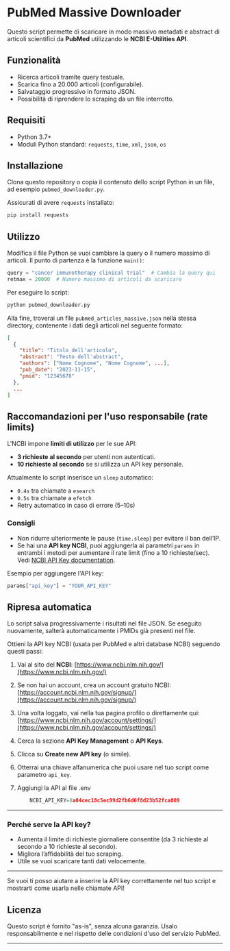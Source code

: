# PubMed Massive Downloader

Questo script permette di scaricare in modo massivo metadati e abstract di articoli scientifici da **PubMed** utilizzando le **NCBI E-Utilities API**.

## Funzionalità

- Ricerca articoli tramite query testuale.
- Scarica fino a 20.000 articoli (configurabile).
- Salvataggio progressivo in formato JSON.
- Possibilità di riprendere lo scraping da un file interrotto.

## Requisiti

- Python 3.7+
- Moduli Python standard: `requests`, `time`, `xml`, `json`, `os`

## Installazione

Clona questo repository o copia il contenuto dello script Python in un file, ad esempio `pubmed_downloader.py`.

Assicurati di avere `requests` installato:

```bash
pip install requests
````

## Utilizzo

Modifica il file Python se vuoi cambiare la query o il numero massimo di articoli. Il punto di partenza è la funzione `main()`:

```python
query = "cancer immunotherapy clinical trial"  # Cambia la query qui
retmax = 20000  # Numero massimo di articoli da scaricare
```

Per eseguire lo script:

```bash
python pubmed_downloader.py
```

Alla fine, troverai un file `pubmed_articles_massive.json` nella stessa directory, contenente i dati degli articoli nel seguente formato:

```json
[
  {
    "title": "Titolo dell'articolo",
    "abstract": "Testo dell'abstract",
    "authors": ["Nome Cognome", "Nome Cognome", ...],
    "pub_date": "2023-11-15",
    "pmid": "12345678"
  },
  ...
]
```

## Raccomandazioni per l'uso responsabile (rate limits)

L'NCBI impone **limiti di utilizzo** per le sue API:

* **3 richieste al secondo** per utenti non autenticati.
* **10 richieste al secondo** se si utilizza un API key personale.

Attualmente lo script inserisce un `sleep` automatico:

* `0.4s` tra chiamate a `esearch`
* `0.5s` tra chiamate a `efetch`
* Retry automatico in caso di errore (5–10s)

### Consigli

* Non ridurre ulteriormente le pause (`time.sleep`) per evitare il ban dell’IP.
* Se hai una **API key NCBI**, puoi aggiungerla ai parametri `params` in entrambi i metodi per aumentare il rate limit (fino a 10 richieste/sec). Vedi [NCBI API Key documentation](https://www.ncbi.nlm.nih.gov/account/settings/).

Esempio per aggiungere l'API key:

```python
params["api_key"] = "YOUR_API_KEY"
```

## Ripresa automatica

Lo script salva progressivamente i risultati nel file JSON. Se eseguito nuovamente, salterà automaticamente i PMIDs già presenti nel file.

Ottieni la API key NCBI (usata per PubMed e altri database NCBI) seguendo questi passi:

1. Vai al sito del **NCBI**:
   [https://www.ncbi.nlm.nih.gov/](https://www.ncbi.nlm.nih.gov/)

2. Se non hai un account, crea un account gratuito NCBI:
   [https://account.ncbi.nlm.nih.gov/signup/](https://account.ncbi.nlm.nih.gov/signup/)

3. Una volta loggato, vai nella tua pagina profilo o direttamente qui:
   [https://www.ncbi.nlm.nih.gov/account/settings/](https://www.ncbi.nlm.nih.gov/account/settings/)

4. Cerca la sezione **API Key Management** o **API Keys**.

5. Clicca su **Create new API key** (o simile).

6. Otterrai una chiave alfanumerica che puoi usare nel tuo script come parametro `api_key`.

7. Aggiungi la API al file .env
    ```python
        NCBI_API_KEY=8a04cec18c5ec99d2fb6d6f8d23b52fca809
    ```
---

### Perché serve la API key?

* Aumenta il limite di richieste giornaliere consentite (da 3 richieste al secondo a 10 richieste al secondo).
* Migliora l’affidabilità del tuo scraping.
* Utile se vuoi scaricare tanti dati velocemente.

---

Se vuoi ti posso aiutare a inserire la API key correttamente nel tuo script e mostrarti come usarla nelle chiamate API!


## Licenza

Questo script è fornito "as-is", senza alcuna garanzia. Usalo responsabilmente e nel rispetto delle condizioni d'uso del servizio PubMed.

---
